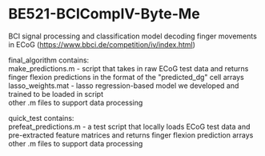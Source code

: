 # BE521-BCICompIV-Byte-Me
BCI signal processing and classification model decoding finger movements in ECoG (https://www.bbci.de/competition/iv/index.html)

final_algorithm contains:  
make_predictions.m - script that takes in raw ECoG test data and returns finger flexion predictions in the format of the "predicted_dg" cell arrays  
lasso_weights.mat - lasso regression-based model we developed and trained to be loaded in script  
other .m files to support data processing

quick_test contains:  
prefeat_predictions.m - a test script that locally loads ECoG test data and pre-extracted feature matrices and returns finger flexion prediction arrays  
other .m files to support data processing
